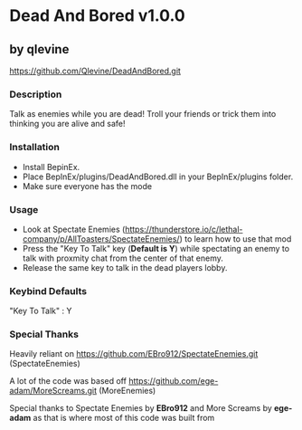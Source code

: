 # Dead And Bored v1.0.0
## by qlevine
https://github.com/Qlevine/DeadAndBored.git

### Description
Talk as enemies while you are dead! Troll your friends or trick them into thinking you are alive and safe!

### Installation
- Install BepinEx.
- Place BepInEx/plugins/DeadAndBored.dll in your BepInEx/plugins folder.
- Make sure everyone has the mode

### Usage
- Look at Spectate Enemies (https://thunderstore.io/c/lethal-company/p/AllToasters/SpectateEnemies/) to learn how to use that mod
- Press the "Key To Talk" key (**Default is Y**) while spectating an enemy to talk with proxmity chat from the center of that enemy. 
- Release the same key to talk in the dead players lobby.

### Keybind Defaults

"Key To Talk" : Y

### Special Thanks
Heavily reliant on https://github.com/EBro912/SpectateEnemies.git (SpectateEnemies)

A lot of the code was based off https://github.com/ege-adam/MoreScreams.git (MoreEnemies)

Special thanks to Spectate Enemies by **EBro912** and More Screams by **ege-adam** as that is where most of this code was built from

